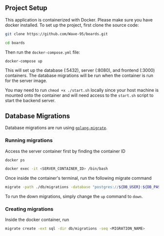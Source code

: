 ## Project Setup

This application is containerized with Docker. Please make sure you have docker installed. To set up the project, first clone the source code:

```bash
git clone https://github.com/Wave-95/boards.git

cd boards
```

Then run the `docker-compose.yml` file:

```bash
docker-compose up
```

This will set up the database (:5432), server (:8080), and frontend (:3000) containers. The database migrations will be run when the container is run for the server image.

You may need to run `chmod +x ./start.sh` locally since your host machine is mounted onto the container and will need access to the `start.sh` script to start the backend server.

## Database Migrations

Database migrations are run using [`golang-migrate`](https://github.com/golang-migrate/migrate/tree/master/cmd/migrate).

### Running migrations

Access the server container first by finding the container ID

```bash
docker ps
```

```bash
docker exec -it <SERVER_CONTAINER_ID> /bin/bash
```

Once inside the container's terminal, run the following migrate command


```bash
migrate -path ./db/migrations -database "postgres://${DB_USER}:${DB_PASSWORD}@db:${DB_PORT}/${DB_NAME}?sslmode=disable" up
```

To run the down migrations, simply change the `up` command to `down`.

### Creating migrations

Inside the docker container, run

```bash
migrate create -ext sql -dir db/migrations -seq <MIGRATION_NAME>
```
